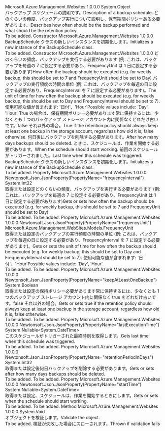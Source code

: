 <Type Name="BackupSchedule" FullName="Microsoft.Azure.Management.WebSites.Models.BackupSchedule">
  <TypeSignature Language="C#" Value="public class BackupSchedule" />
  <TypeSignature Language="ILAsm" Value=".class public auto ansi beforefieldinit BackupSchedule extends System.Object" />
  <TypeSignature Language="DocId" Value="T:Microsoft.Azure.Management.WebSites.Models.BackupSchedule" />
  <TypeSignature Language="VB.NET" Value="Public Class BackupSchedule" />
  <TypeSignature Language="F#" Value="type BackupSchedule = class" />
  <AssemblyInfo>
    <AssemblyName>Microsoft.Azure.Management.Websites</AssemblyName>
    <AssemblyVersion>1.0.0.0</AssemblyVersion>
  </AssemblyInfo>
  <Base>
    <BaseTypeName>System.Object</BaseTypeName>
  </Base>
  <Interfaces />
  <Docs>
    <summary>
            <span data-ttu-id="962fe-101">バックアップ スケジュールの説明です。</span><span class="sxs-lookup"><span data-stu-id="962fe-101">Description of a backup schedule.</span></span> <span data-ttu-id="962fe-102">どのくらいの頻度、バックアップ実行について説明し、保有期間ポリシーある必要があります。</span><span class="sxs-lookup"><span data-stu-id="962fe-102">Describes how often should be the backup performed and what should be the retention policy.</span></span>
            </summary>
    <remarks>To be added.</remarks>
  </Docs>
  <Members>
    <Member MemberName=".ctor">
      <MemberSignature Language="C#" Value="public BackupSchedule ();" />
      <MemberSignature Language="ILAsm" Value=".method public hidebysig specialname rtspecialname instance void .ctor() cil managed" />
      <MemberSignature Language="DocId" Value="M:Microsoft.Azure.Management.WebSites.Models.BackupSchedule.#ctor" />
      <MemberSignature Language="VB.NET" Value="Public Sub New ()" />
      <MemberType>Constructor</MemberType>
      <AssemblyInfo>
        <AssemblyName>Microsoft.Azure.Management.Websites</AssemblyName>
        <AssemblyVersion>1.0.0.0</AssemblyVersion>
      </AssemblyInfo>
      <Parameters />
      <Docs>
        <summary>
            <span data-ttu-id="962fe-103">BackupSchedule クラスの新しいインスタンスを初期化します。</span><span class="sxs-lookup"><span data-stu-id="962fe-103">Initializes a new instance of the BackupSchedule class.</span></span>
            </summary>
        <remarks>To be added.</remarks>
      </Docs>
    </Member>
    <Member MemberName=".ctor">
      <MemberSignature Language="C#" Value="public BackupSchedule (int frequencyInterval, Microsoft.Azure.Management.WebSites.Models.FrequencyUnit frequencyUnit, bool keepAtLeastOneBackup, int retentionPeriodInDays, Nullable&lt;DateTime&gt; startTime = null, Nullable&lt;DateTime&gt; lastExecutionTime = null);" />
      <MemberSignature Language="ILAsm" Value=".method public hidebysig specialname rtspecialname instance void .ctor(int32 frequencyInterval, valuetype Microsoft.Azure.Management.WebSites.Models.FrequencyUnit frequencyUnit, bool keepAtLeastOneBackup, int32 retentionPeriodInDays, valuetype System.Nullable`1&lt;valuetype System.DateTime&gt; startTime, valuetype System.Nullable`1&lt;valuetype System.DateTime&gt; lastExecutionTime) cil managed" />
      <MemberSignature Language="DocId" Value="M:Microsoft.Azure.Management.WebSites.Models.BackupSchedule.#ctor(System.Int32,Microsoft.Azure.Management.WebSites.Models.FrequencyUnit,System.Boolean,System.Int32,System.Nullable{System.DateTime},System.Nullable{System.DateTime})" />
      <MemberSignature Language="F#" Value="new Microsoft.Azure.Management.WebSites.Models.BackupSchedule : int * Microsoft.Azure.Management.WebSites.Models.FrequencyUnit * bool * int * Nullable&lt;DateTime&gt; * Nullable&lt;DateTime&gt; -&gt; Microsoft.Azure.Management.WebSites.Models.BackupSchedule" Usage="new Microsoft.Azure.Management.WebSites.Models.BackupSchedule (frequencyInterval, frequencyUnit, keepAtLeastOneBackup, retentionPeriodInDays, startTime, lastExecutionTime)" />
      <MemberType>Constructor</MemberType>
      <AssemblyInfo>
        <AssemblyName>Microsoft.Azure.Management.Websites</AssemblyName>
        <AssemblyVersion>1.0.0.0</AssemblyVersion>
      </AssemblyInfo>
      <Parameters>
        <Parameter Name="frequencyInterval" Type="System.Int32" />
        <Parameter Name="frequencyUnit" Type="Microsoft.Azure.Management.WebSites.Models.FrequencyUnit" />
        <Parameter Name="keepAtLeastOneBackup" Type="System.Boolean" />
        <Parameter Name="retentionPeriodInDays" Type="System.Int32" />
        <Parameter Name="startTime" Type="System.Nullable&lt;System.DateTime&gt;" />
        <Parameter Name="lastExecutionTime" Type="System.Nullable&lt;System.DateTime&gt;" />
      </Parameters>
      <Docs>
        <param name="frequencyInterval"><span data-ttu-id="962fe-104">どのくらいの頻度、バックアップを実行する必要があります (例: これは、バックアップを毎週の 7 に設定する必要があり、FrequencyUnit は 1 日に設定する必要があります)</span><span class="sxs-lookup"><span data-stu-id="962fe-104">How often the backup should be executed (e.g. for weekly backup, this should be set to 7 and FrequencyUnit should be set to Day)</span></span></param>
        <param name="frequencyUnit"><span data-ttu-id="962fe-105">バックアップの実行頻度の時間の単位 (例: これは、バックアップを毎週の日に設定する必要があり、FrequencyInterval を 7 に設定する必要があります)。</span><span class="sxs-lookup"><span data-stu-id="962fe-105">The unit of time for how often the backup should be executed (e.g. for weekly backup, this should be set to Day and FrequencyInterval should be set to 7).</span></span> <span data-ttu-id="962fe-106">使用可能な値が含まれます: '日付'、'Hour'</span><span class="sxs-lookup"><span data-stu-id="962fe-106">Possible values include: 'Day', 'Hour'</span></span></param>
        <param name="keepAtLeastOneBackup"><span data-ttu-id="962fe-107">True の場合は、保有期間ポリシー必要があります常に保持するには、少なくとも 1 つのバックアップ ストレージ アカウント内に関係なくどれだけ古いです。false それ以外の場合。</span><span class="sxs-lookup"><span data-stu-id="962fe-107">True if the retention policy should always keep at least one backup in the storage account, regardless how old it is; false otherwise.</span></span></param>
        <param name="retentionPeriodInDays"><span data-ttu-id="962fe-108">何日後にバックアップを削除する必要があります。</span><span class="sxs-lookup"><span data-stu-id="962fe-108">After how many days backups should be deleted.</span></span></param>
        <param name="startTime"><span data-ttu-id="962fe-109">ときに、スケジュールは、作業を開始する必要があります。</span><span class="sxs-lookup"><span data-stu-id="962fe-109">When the schedule should start working.</span></span></param>
        <param name="lastExecutionTime"><span data-ttu-id="962fe-110">前回のスケジュールがトリガーされました。</span><span class="sxs-lookup"><span data-stu-id="962fe-110">Last time when this schedule was triggered.</span></span></param>
        <summary>
            <span data-ttu-id="962fe-111">BackupSchedule クラスの新しいインスタンスを初期化します。</span><span class="sxs-lookup"><span data-stu-id="962fe-111">Initializes a new instance of the BackupSchedule class.</span></span>
            </summary>
        <remarks>To be added.</remarks>
      </Docs>
    </Member>
    <Member MemberName="FrequencyInterval">
      <MemberSignature Language="C#" Value="public int FrequencyInterval { get; set; }" />
      <MemberSignature Language="ILAsm" Value=".property instance int32 FrequencyInterval" />
      <MemberSignature Language="DocId" Value="P:Microsoft.Azure.Management.WebSites.Models.BackupSchedule.FrequencyInterval" />
      <MemberSignature Language="VB.NET" Value="Public Property FrequencyInterval As Integer" />
      <MemberSignature Language="F#" Value="member this.FrequencyInterval : int with get, set" Usage="Microsoft.Azure.Management.WebSites.Models.BackupSchedule.FrequencyInterval" />
      <MemberType>Property</MemberType>
      <AssemblyInfo>
        <AssemblyName>Microsoft.Azure.Management.Websites</AssemblyName>
        <AssemblyVersion>1.0.0.0</AssemblyVersion>
      </AssemblyInfo>
      <Attributes>
        <Attribute>
          <AttributeName>Newtonsoft.Json.JsonProperty(PropertyName="frequencyInterval")</AttributeName>
        </Attribute>
      </Attributes>
      <ReturnValue>
        <ReturnType>System.Int32</ReturnType>
      </ReturnValue>
      <Docs>
        <summary>
            <span data-ttu-id="962fe-112">取得または設定どのくらいの頻度、バックアップを実行する必要があります (例: これは、バックアップを毎週の 7 に設定する必要があり、FrequencyUnit は 1 日に設定する必要があります)</span><span class="sxs-lookup"><span data-stu-id="962fe-112">Gets or sets how often the backup should be executed (e.g. for weekly backup, this should be set to 7 and FrequencyUnit should be set to Day)</span></span>
            </summary>
        <value>To be added.</value>
        <remarks>To be added.</remarks>
      </Docs>
    </Member>
    <Member MemberName="FrequencyUnit">
      <MemberSignature Language="C#" Value="public Microsoft.Azure.Management.WebSites.Models.FrequencyUnit FrequencyUnit { get; set; }" />
      <MemberSignature Language="ILAsm" Value=".property instance valuetype Microsoft.Azure.Management.WebSites.Models.FrequencyUnit FrequencyUnit" />
      <MemberSignature Language="DocId" Value="P:Microsoft.Azure.Management.WebSites.Models.BackupSchedule.FrequencyUnit" />
      <MemberSignature Language="VB.NET" Value="Public Property FrequencyUnit As FrequencyUnit" />
      <MemberSignature Language="F#" Value="member this.FrequencyUnit : Microsoft.Azure.Management.WebSites.Models.FrequencyUnit with get, set" Usage="Microsoft.Azure.Management.WebSites.Models.BackupSchedule.FrequencyUnit" />
      <MemberType>Property</MemberType>
      <AssemblyInfo>
        <AssemblyName>Microsoft.Azure.Management.Websites</AssemblyName>
        <AssemblyVersion>1.0.0.0</AssemblyVersion>
      </AssemblyInfo>
      <Attributes>
        <Attribute>
          <AttributeName>Newtonsoft.Json.JsonProperty(PropertyName="frequencyUnit")</AttributeName>
        </Attribute>
      </Attributes>
      <ReturnValue>
        <ReturnType>Microsoft.Azure.Management.WebSites.Models.FrequencyUnit</ReturnType>
      </ReturnValue>
      <Docs>
        <summary>
            <span data-ttu-id="962fe-113">取得または設定のバックアップの実行頻度の時間の単位 (例: これは、バックアップを毎週の日に設定する必要があり、FrequencyInterval を 7 に設定する必要があります)。</span><span class="sxs-lookup"><span data-stu-id="962fe-113">Gets or sets the unit of time for how often the backup should be executed (e.g. for weekly backup, this should be set to Day and FrequencyInterval should be set to 7).</span></span> <span data-ttu-id="962fe-114">使用可能な値が含まれます: '日付'、'Hour'</span><span class="sxs-lookup"><span data-stu-id="962fe-114">Possible values include: 'Day', 'Hour'</span></span>
            </summary>
        <value>To be added.</value>
        <remarks>To be added.</remarks>
      </Docs>
    </Member>
    <Member MemberName="KeepAtLeastOneBackup">
      <MemberSignature Language="C#" Value="public bool KeepAtLeastOneBackup { get; set; }" />
      <MemberSignature Language="ILAsm" Value=".property instance bool KeepAtLeastOneBackup" />
      <MemberSignature Language="DocId" Value="P:Microsoft.Azure.Management.WebSites.Models.BackupSchedule.KeepAtLeastOneBackup" />
      <MemberSignature Language="VB.NET" Value="Public Property KeepAtLeastOneBackup As Boolean" />
      <MemberSignature Language="F#" Value="member this.KeepAtLeastOneBackup : bool with get, set" Usage="Microsoft.Azure.Management.WebSites.Models.BackupSchedule.KeepAtLeastOneBackup" />
      <MemberType>Property</MemberType>
      <AssemblyInfo>
        <AssemblyName>Microsoft.Azure.Management.Websites</AssemblyName>
        <AssemblyVersion>1.0.0.0</AssemblyVersion>
      </AssemblyInfo>
      <Attributes>
        <Attribute>
          <AttributeName>Newtonsoft.Json.JsonProperty(PropertyName="keepAtLeastOneBackup")</AttributeName>
        </Attribute>
      </Attributes>
      <ReturnValue>
        <ReturnType>System.Boolean</ReturnType>
      </ReturnValue>
      <Docs>
        <summary>
            <span data-ttu-id="962fe-115">取得または設定の保持ポリシー必要があります常に保持するには、少なくとも 1 つのバックアップ ストレージ アカウント内に関係なく true をどれだけ古いです。false それ以外の場合。</span><span class="sxs-lookup"><span data-stu-id="962fe-115">Gets or sets true if the retention policy should always keep at least one backup in the storage account, regardless how old it is; false otherwise.</span></span>
            </summary>
        <value>To be added.</value>
        <remarks>To be added.</remarks>
      </Docs>
    </Member>
    <Member MemberName="LastExecutionTime">
      <MemberSignature Language="C#" Value="public Nullable&lt;DateTime&gt; LastExecutionTime { get; }" />
      <MemberSignature Language="ILAsm" Value=".property instance valuetype System.Nullable`1&lt;valuetype System.DateTime&gt; LastExecutionTime" />
      <MemberSignature Language="DocId" Value="P:Microsoft.Azure.Management.WebSites.Models.BackupSchedule.LastExecutionTime" />
      <MemberSignature Language="VB.NET" Value="Public ReadOnly Property LastExecutionTime As Nullable(Of DateTime)" />
      <MemberSignature Language="F#" Value="member this.LastExecutionTime : Nullable&lt;DateTime&gt;" Usage="Microsoft.Azure.Management.WebSites.Models.BackupSchedule.LastExecutionTime" />
      <MemberType>Property</MemberType>
      <AssemblyInfo>
        <AssemblyName>Microsoft.Azure.Management.Websites</AssemblyName>
        <AssemblyVersion>1.0.0.0</AssemblyVersion>
      </AssemblyInfo>
      <Attributes>
        <Attribute>
          <AttributeName>Newtonsoft.Json.JsonProperty(PropertyName="lastExecutionTime")</AttributeName>
        </Attribute>
      </Attributes>
      <ReturnValue>
        <ReturnType>System.Nullable&lt;System.DateTime&gt;</ReturnType>
      </ReturnValue>
      <Docs>
        <summary>
            <span data-ttu-id="962fe-116">このスケジュールがトリガーされた最終時刻を取得します。</span><span class="sxs-lookup"><span data-stu-id="962fe-116">Gets last time when this schedule was triggered.</span></span>
            </summary>
        <value>To be added.</value>
        <remarks>To be added.</remarks>
      </Docs>
    </Member>
    <Member MemberName="RetentionPeriodInDays">
      <MemberSignature Language="C#" Value="public int RetentionPeriodInDays { get; set; }" />
      <MemberSignature Language="ILAsm" Value=".property instance int32 RetentionPeriodInDays" />
      <MemberSignature Language="DocId" Value="P:Microsoft.Azure.Management.WebSites.Models.BackupSchedule.RetentionPeriodInDays" />
      <MemberSignature Language="VB.NET" Value="Public Property RetentionPeriodInDays As Integer" />
      <MemberSignature Language="F#" Value="member this.RetentionPeriodInDays : int with get, set" Usage="Microsoft.Azure.Management.WebSites.Models.BackupSchedule.RetentionPeriodInDays" />
      <MemberType>Property</MemberType>
      <AssemblyInfo>
        <AssemblyName>Microsoft.Azure.Management.Websites</AssemblyName>
        <AssemblyVersion>1.0.0.0</AssemblyVersion>
      </AssemblyInfo>
      <Attributes>
        <Attribute>
          <AttributeName>Newtonsoft.Json.JsonProperty(PropertyName="retentionPeriodInDays")</AttributeName>
        </Attribute>
      </Attributes>
      <ReturnValue>
        <ReturnType>System.Int32</ReturnType>
      </ReturnValue>
      <Docs>
        <summary>
            <span data-ttu-id="962fe-117">取得または設定後何日バックアップを削除する必要があります。</span><span class="sxs-lookup"><span data-stu-id="962fe-117">Gets or sets after how many days backups should be deleted.</span></span>
            </summary>
        <value>To be added.</value>
        <remarks>To be added.</remarks>
      </Docs>
    </Member>
    <Member MemberName="StartTime">
      <MemberSignature Language="C#" Value="public Nullable&lt;DateTime&gt; StartTime { get; set; }" />
      <MemberSignature Language="ILAsm" Value=".property instance valuetype System.Nullable`1&lt;valuetype System.DateTime&gt; StartTime" />
      <MemberSignature Language="DocId" Value="P:Microsoft.Azure.Management.WebSites.Models.BackupSchedule.StartTime" />
      <MemberSignature Language="VB.NET" Value="Public Property StartTime As Nullable(Of DateTime)" />
      <MemberSignature Language="F#" Value="member this.StartTime : Nullable&lt;DateTime&gt; with get, set" Usage="Microsoft.Azure.Management.WebSites.Models.BackupSchedule.StartTime" />
      <MemberType>Property</MemberType>
      <AssemblyInfo>
        <AssemblyName>Microsoft.Azure.Management.Websites</AssemblyName>
        <AssemblyVersion>1.0.0.0</AssemblyVersion>
      </AssemblyInfo>
      <Attributes>
        <Attribute>
          <AttributeName>Newtonsoft.Json.JsonProperty(PropertyName="startTime")</AttributeName>
        </Attribute>
      </Attributes>
      <ReturnValue>
        <ReturnType>System.Nullable&lt;System.DateTime&gt;</ReturnType>
      </ReturnValue>
      <Docs>
        <summary>
            <span data-ttu-id="962fe-118">取得または設定、スケジュールは、作業を開始するときにします。</span><span class="sxs-lookup"><span data-stu-id="962fe-118">Gets or sets when the schedule should start working.</span></span>
            </summary>
        <value>To be added.</value>
        <remarks>To be added.</remarks>
      </Docs>
    </Member>
    <Member MemberName="Validate">
      <MemberSignature Language="C#" Value="public virtual void Validate ();" />
      <MemberSignature Language="ILAsm" Value=".method public hidebysig newslot virtual instance void Validate() cil managed" />
      <MemberSignature Language="DocId" Value="M:Microsoft.Azure.Management.WebSites.Models.BackupSchedule.Validate" />
      <MemberSignature Language="VB.NET" Value="Public Overridable Sub Validate ()" />
      <MemberSignature Language="F#" Value="abstract member Validate : unit -&gt; unit&#xA;override this.Validate : unit -&gt; unit" Usage="backupSchedule.Validate " />
      <MemberType>Method</MemberType>
      <AssemblyInfo>
        <AssemblyName>Microsoft.Azure.Management.Websites</AssemblyName>
        <AssemblyVersion>1.0.0.0</AssemblyVersion>
      </AssemblyInfo>
      <ReturnValue>
        <ReturnType>System.Void</ReturnType>
      </ReturnValue>
      <Parameters />
      <Docs>
        <summary>
            <span data-ttu-id="962fe-119">オブジェクトを検証します。</span><span class="sxs-lookup"><span data-stu-id="962fe-119">Validate the object.</span></span>
            </summary>
        <remarks>To be added.</remarks>
        <exception cref="T:Microsoft.Rest.ValidationException">
            <span data-ttu-id="962fe-120">検証が失敗した場合にスローされます。</span><span class="sxs-lookup"><span data-stu-id="962fe-120">Thrown if validation fails</span></span>
            </exception>
      </Docs>
    </Member>
  </Members>
</Type>